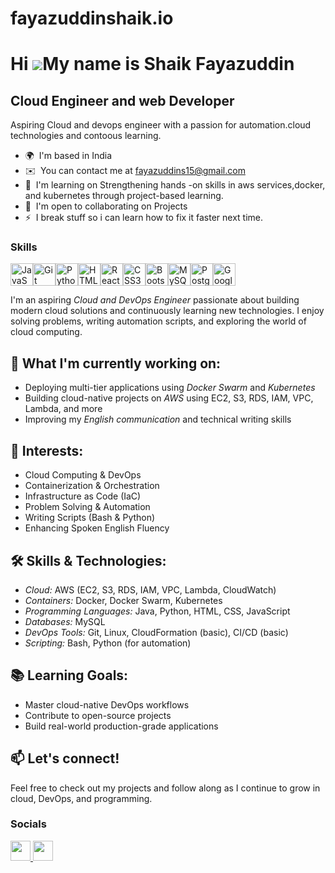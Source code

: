 # fayazuddinshaik.io
Hi ![](https://user-images.githubusercontent.com/18350557/176309783-0785949b-9127-417c-8b55-ab5a4333674e.gif)My name is Shaik Fayazuddin
========================================================================================================================================

Cloud Engineer and web Developer
--------------------------------

Aspiring Cloud and devops engineer with a passion for automation.cloud technologies and contoous learning.

* 🌍  I'm based in India
* ✉️  You can contact me at [fayazuddins15@gmail.com](mailto:fayazuddins15@gmail.com)
* 🧠  I'm learning on Strengthening hands -on skills in aws services,docker, and kubernetes through project-based learning.
* 🤝  I'm open to collaborating on Projects
* ⚡  I break stuff so i can learn how to fix it faster next time.

### Skills


<p align="left">
<a href="https://developer.mozilla.org/en-US/docs/Web/JavaScript" target="_blank" rel="noreferrer"><img src="https://raw.githubusercontent.com/danielcranney/readme-generator/main/public/icons/skills/javascript-colored.svg" width="36" height="36" alt="JavaScript" /></a><a href="https://git-scm.com/" target="_blank" rel="noreferrer"><img src="https://raw.githubusercontent.com/danielcranney/readme-generator/main/public/icons/skills/git-colored.svg" width="36" height="36" alt="Git" /></a><a href="https://www.python.org/" target="_blank" rel="noreferrer"><img src="https://raw.githubusercontent.com/danielcranney/readme-generator/main/public/icons/skills/python-colored.svg" width="36" height="36" alt="Python" /></a><a href="https://developer.mozilla.org/en-US/docs/Glossary/HTML5" target="_blank" rel="noreferrer"><img src="https://raw.githubusercontent.com/danielcranney/readme-generator/main/public/icons/skills/html5-colored.svg" width="36" height="36" alt="HTML5" /></a><a href="https://reactjs.org/" target="_blank" rel="noreferrer"><img src="https://raw.githubusercontent.com/danielcranney/readme-generator/main/public/icons/skills/react-colored.svg" width="36" height="36" alt="React" /></a><a href="https://www.w3.org/TR/CSS/#css" target="_blank" rel="noreferrer"><img src="https://raw.githubusercontent.com/danielcranney/readme-generator/main/public/icons/skills/css3-colored.svg" width="36" height="36" alt="CSS3" /></a><a href="https://getbootstrap.com/" target="_blank" rel="noreferrer"><img src="https://raw.githubusercontent.com/danielcranney/readme-generator/main/public/icons/skills/bootstrap-colored.svg" width="36" height="36" alt="Bootstrap" /></a><a href="https://www.mysql.com/" target="_blank" rel="noreferrer"><img src="https://raw.githubusercontent.com/danielcranney/readme-generator/main/public/icons/skills/mysql-colored.svg" width="36" height="36" alt="MySQL" /></a><a href="https://www.postgresql.org/" target="_blank" rel="noreferrer"><img src="https://raw.githubusercontent.com/danielcranney/readme-generator/main/public/icons/skills/postgresql-colored.svg" width="36" height="36" alt="PostgreSQL" /></a><a href="https://cloud.google.com/" target="_blank" rel="noreferrer"><img src="https://raw.githubusercontent.com/danielcranney/readme-generator/main/public/icons/skills/googlecloud-colored.svg" width="36" height="36" alt="Google Cloud" /></a>
<p/>

I'm an aspiring *Cloud and DevOps Engineer* passionate about building modern cloud solutions and continuously learning new technologies. I enjoy solving problems, writing automation scripts, and exploring the world of cloud computing.

## 🚀 What I'm currently working on:
- Deploying multi-tier applications using *Docker Swarm* and *Kubernetes*
- Building cloud-native projects on *AWS* using EC2, S3, RDS, IAM, VPC, Lambda, and more
- Improving my *English communication* and technical writing skills

## 🎯 Interests:
- Cloud Computing & DevOps
- Containerization & Orchestration
- Infrastructure as Code (IaC)
- Problem Solving & Automation
- Writing Scripts (Bash & Python)
- Enhancing Spoken English Fluency

## 🛠 Skills & Technologies:
- *Cloud:* AWS (EC2, S3, RDS, IAM, VPC, Lambda, CloudWatch)
- *Containers:* Docker, Docker Swarm, Kubernetes
- *Programming Languages:* Java, Python, HTML, CSS, JavaScript
- *Databases:* MySQL
- *DevOps Tools:* Git, Linux, CloudFormation (basic), CI/CD (basic)
- *Scripting:* Bash, Python (for automation)

## 📚 Learning Goals:
- Master cloud-native DevOps workflows
- Contribute to open-source projects
- Build real-world production-grade applications

## 📫 Let's connect!
Feel free to check out my projects and follow along as I continue to grow in cloud, DevOps, and programming.

### Socials

<p align="left"> <a href="https://www.github.com/Shaik Fayazuddin" target="_blank" rel="noreferrer"> <picture> <source media="(prefers-color-scheme: dark)" srcset="https://raw.githubusercontent.com/danielcranney/readme-generator/main/public/icons/socials/github-dark.svg" /> <source media="(prefers-color-scheme: light)" srcset="https://raw.githubusercontent.com/danielcranney/readme-generator/main/public/icons/socials/github.svg" /> <img src="https://raw.githubusercontent.com/danielcranney/readme-generator/main/public/icons/socials/github.svg" width="32" height="32" /> </picture> </a> <a href="https://www.linkedin.com/in/shaik-fayazuddin-a1556922b/" target="_blank" rel="noreferrer"> <picture> <source media="(prefers-color-scheme: dark)" srcset="https://raw.githubusercontent.com/danielcranney/readme-generator/main/public/icons/socials/linkedin-dark.svg" /> <source media="(prefers-color-scheme: light)" srcset="https://raw.githubusercontent.com/danielcranney/readme-generator/main/public/icons/socials/linkedin.svg" /> <img src="https://raw.githubusercontent.com/danielcranney/readme-generator/main/public/icons/socials/linkedin.svg" width="32" height="32" /> </picture> </a></p>

